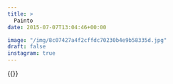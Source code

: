 ```yaml
---
title: >
  Painto
date: 2015-07-07T13:04:46+00:00

image: "/img/8c07427a4f2cffdc70230b4e9b58335d.jpg"
draft: false
instagram: true
---
```


{{<photo src="/img/8c07427a4f2cffdc70230b4e9b58335d.jpg">}}
